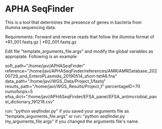 # APHA SeqFinder
This is a tool that determines the presence of genes in bacteria from illumina sequencing data.

Requirements:
Forward and reverse reads that follow the illumina format of *R1_001.fastq.gz | *R2_001.fastq.gz

Edit file "template_arguments_file.args" and modify the global variables as appropiate. Following is an example:

soft_path="/home/javi/APHASeqFinder"
reference="/home/javi/APHASeqFinder/references/AMR/AMRDatabase_20200729_and_EnteroPLasmids_20190514_short-tetA6.fna"
data_path="/home/javi/WGS_Data/Project_1/fastq"
results_path="/home/javi/WGS_Results/Project_1"
percentageID=70
numofsnps=5
efsa_dict="/home/javi/APHASeqFinder/EFSA_panel/EFSA_antimcriobial_panel_dictionary_191219.csv"

run: "python seqfinder.py" if you saved your arguments file as  "template_arguments_file.args"
or run: "python seqfinder.py my_arguments_file.args" if you changed the arguments file's name.




